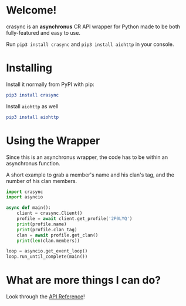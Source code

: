 # Welcome!

crasync is an **asynchronus** CR API wrapper for Python made to be both fully-featured and easy to use.

Run `pip3 install crasync` and `pip3 install aiohttp` in your console.

# Installing

Install it normally from PyPI with pip:
```elm
pip3 install crasync
```
Install `aiohttp` as well
```elm
pip3 install aiohttp
```

# Using the Wrapper

Since this is an asynchronus wrapper, the code has to be within an asynchronus function.

A short example to grab a member's name and his clan's tag, and the number of his clan members.

```py
import crasync
import asyncio

async def main():
    client = crasync.Client()
    profile = await client.get_profile('2P0LYQ')
    print(profile.name)
    print(profile.clan_tag)
    clan = await profile.get_clan()
    print(len(clan.members))

loop = asyncio.get_event_loop()
loop.run_until_complete(main())
```

# What are more things I can do?

Look through the [API Reference](api-reference.md)!
